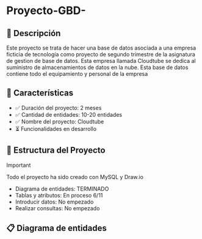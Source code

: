 # Proyecto-GBD-

## 📖 Descripción

Este proyecto se trata de hacer una base de datos asociada a 
una empresa ficticia de tecnología como proyecto de segundo 
trimestre de la asignatura de gestion de base de datos.
Esta empresa llamada Cloudtube se dedica al suministro de almacenamientos de datos en la nube. 
Esta base de datos contiene todo el equipamiento y personal de la empresa

## 🚀 Características

- ✅ Duración del proyecto: 2 meses
- ✅ Cantidad de entidades: 10-20 entidades
- ✅ Nombre del proyecto: Cloudtube
- ⏳ Funcionalidades en desarrollo


## 📂 Estructura del Proyecto

 > [!IMPORTANT]
> Todo el proyecto ha sido creado con MySQL y Draw.io
  - Diagrama de entidades: TERMINADO
  -  Tablas y atributos: En proceso 6/11
  -  Introducir datos: No empezado
  -  Realizar consultas: No empezado

## 📋 Diagrama de entidades
